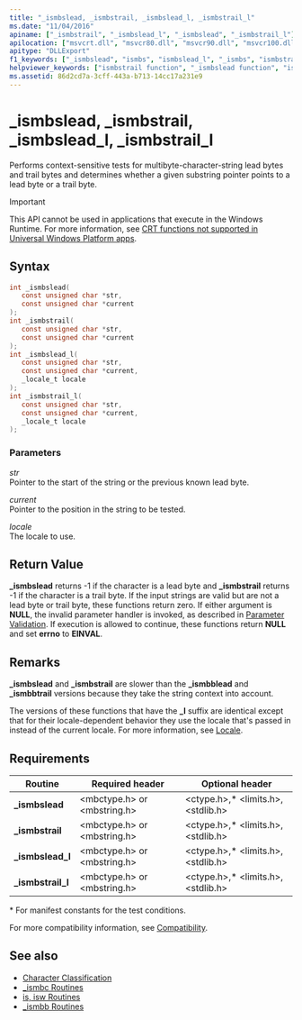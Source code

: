 ```yaml
---
title: "_ismbslead, _ismbstrail, _ismbslead_l, _ismbstrail_l"
ms.date: "11/04/2016"
apiname: ["_ismbstrail", "_ismbslead_l", "_ismbslead", "_ismbstrail_l"]
apilocation: ["msvcrt.dll", "msvcr80.dll", "msvcr90.dll", "msvcr100.dll", "msvcr100_clr0400.dll", "msvcr110.dll", "msvcr110_clr0400.dll", "msvcr120.dll", "msvcr120_clr0400.dll", "ucrtbase.dll", "api-ms-win-crt-multibyte-l1-1-0.dll"]
apitype: "DLLExport"
f1_keywords: ["_ismbslead", "ismbs", "ismbslead_l", "_ismbs", "ismbstrail_l", "ismbslead", "_ismbstrail", "_ismbstrail_l", "ismbstrail", "_ismbslead_l"]
helpviewer_keywords: ["ismbstrail function", "_ismbslead function", "ismbslead function", "ismbslead_l function", "_ismbstrail function", "_ismbslead_l function", "ismbstrail_l function", "_ismbstrail_l function"]
ms.assetid: 86d2cd7a-3cff-443a-b713-14cc17a231e9
---
```

# _ismbslead, _ismbstrail, _ismbslead_l, _ismbstrail_l

Performs context-sensitive tests for multibyte-character-string lead bytes and trail bytes and determines whether a given substring pointer points to a lead byte or a trail byte.

> [!IMPORTANT]
> This API cannot be used in applications that execute in the Windows Runtime. For more information, see [CRT functions not supported in Universal Windows Platform apps](../../cppcx/crt-functions-not-supported-in-universal-windows-platform-apps.md).

## Syntax

```C
int _ismbslead(
   const unsigned char *str,
   const unsigned char *current
);
int _ismbstrail(
   const unsigned char *str,
   const unsigned char *current
);
int _ismbslead_l(
   const unsigned char *str,
   const unsigned char *current,
   _locale_t locale
);
int _ismbstrail_l(
   const unsigned char *str,
   const unsigned char *current,
   _locale_t locale
);
```

### Parameters

*str*<br/>
Pointer to the start of the string or the previous known lead byte.

*current*<br/>
Pointer to the position in the string to be tested.

*locale*<br/>
The locale to use.

## Return Value

**_ismbslead** returns -1 if the character is a lead byte and **_ismbstrail** returns -1 if the character is a trail byte. If the input strings are valid but are not a lead byte or trail byte, these functions return zero. If either argument is **NULL**, the invalid parameter handler is invoked, as described in [Parameter Validation](../../c-runtime-library/parameter-validation.md). If execution is allowed to continue, these functions return **NULL** and set **errno** to **EINVAL**.

## Remarks

**_ismbslead** and **_ismbstrail** are slower than the **_ismbblead** and **_ismbbtrail** versions because they take the string context into account.

The versions of these functions that have the **_l** suffix are identical except that for their locale-dependent behavior they use the locale that's passed in instead of the current locale. For more information, see [Locale](../../c-runtime-library/locale.md).

## Requirements

|Routine|Required header|Optional header|
|-------------|---------------------|---------------------|
|**_ismbslead**|\<mbctype.h> or \<mbstring.h>|\<ctype.h>,* \<limits.h>, \<stdlib.h>|
|**_ismbstrail**|\<mbctype.h> or \<mbstring.h>|\<ctype.h>,* \<limits.h>, \<stdlib.h>|
|**_ismbslead_l**|\<mbctype.h> or \<mbstring.h>|\<ctype.h>,* \<limits.h>, \<stdlib.h>|
|**_ismbstrail_l**|\<mbctype.h> or \<mbstring.h>|\<ctype.h>,* \<limits.h>, \<stdlib.h>|

\* For manifest constants for the test conditions.

For more compatibility information, see [Compatibility](../../c-runtime-library/compatibility.md).

## See also

- [Character Classification](../../c-runtime-library/character-classification.md)
- [_ismbc Routines](../../c-runtime-library/ismbc-routines.md)
- [is, isw Routines](../../c-runtime-library/is-isw-routines.md)
- [_ismbb Routines](../../c-runtime-library/ismbb-routines.md)

